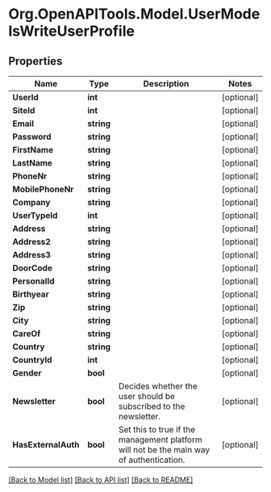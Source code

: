 # Org.OpenAPITools.Model.UserModelsWriteUserProfile

## Properties

Name | Type | Description | Notes
------------ | ------------- | ------------- | -------------
**UserId** | **int** |  | [optional] 
**SiteId** | **int** |  | [optional] 
**Email** | **string** |  | [optional] 
**Password** | **string** |  | [optional] 
**FirstName** | **string** |  | [optional] 
**LastName** | **string** |  | [optional] 
**PhoneNr** | **string** |  | [optional] 
**MobilePhoneNr** | **string** |  | [optional] 
**Company** | **string** |  | [optional] 
**UserTypeId** | **int** |  | [optional] 
**Address** | **string** |  | [optional] 
**Address2** | **string** |  | [optional] 
**Address3** | **string** |  | [optional] 
**DoorCode** | **string** |  | [optional] 
**PersonalId** | **string** |  | [optional] 
**Birthyear** | **string** |  | [optional] 
**Zip** | **string** |  | [optional] 
**City** | **string** |  | [optional] 
**CareOf** | **string** |  | [optional] 
**Country** | **string** |  | [optional] 
**CountryId** | **int** |  | [optional] 
**Gender** | **bool** |  | [optional] 
**Newsletter** | **bool** | Decides whether the user should be subscribed to the newsletter. | [optional] 
**HasExternalAuth** | **bool** | Set this to true if the management platform will not be the main way of authentication. | [optional] 

[[Back to Model list]](../README.md#documentation-for-models) [[Back to API list]](../README.md#documentation-for-api-endpoints) [[Back to README]](../README.md)

